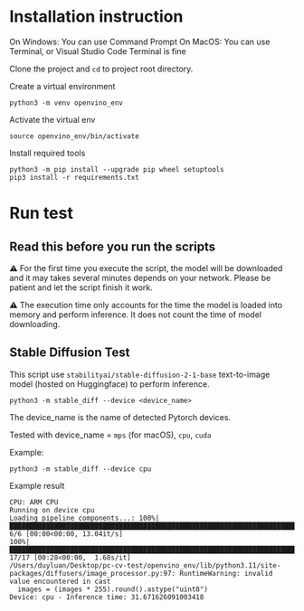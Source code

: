 
# Installation instruction

On Windows: You can use Command Prompt
On MacOS: You can use Terminal, or Visual Studio Code Terminal is fine

Clone the project and `cd` to project root directory.

Create a virtual environment

```
python3 -m venv openvino_env
```

Activate the virtual env

```
source openvino_env/bin/activate
```

Install required tools

```
python3 -m pip install --upgrade pip wheel setuptools
pip3 install -r requirements.txt
```
# Run test

## Read this before you run the scripts
⚠️ For the first time you execute the script, the model will be downloaded and it may takes several minutes depends on your network. Please be patient and let the script finish it work.

⚠️ The execution time only accounts for the time the model is loaded into memory and perform inference. It does not count the time of model downloading.

## Stable Diffusion Test

This script use `stabilityai/stable-diffusion-2-1-base` text-to-image model (hosted on Huggingface) to perform inference.

```
python3 -m stable_diff --device <device_name>
```

The device_name is the name of detected Pytorch devices.

Tested with device_name = `mps` (for macOS), `cpu`, `cuda`

Example:

```
python3 -m stable_diff --device cpu
```

Example result

```
CPU: ARM CPU
Running on device cpu
Loading pipeline components...: 100%|████████████████████████████████████████████████████████████████████████████████████| 6/6 [00:00<00:00, 13.04it/s]
100%|██████████████████████████████████████████████████████████████████████████████████████████████████████████████████| 17/17 [00:28<00:00,  1.68s/it]
/Users/duyluan/Desktop/pc-cv-test/openvino_env/lib/python3.11/site-packages/diffusers/image_processor.py:97: RuntimeWarning: invalid value encountered in cast
  images = (images * 255).round().astype("uint8")
Device: cpu - Inference time: 31.671626091003418
```